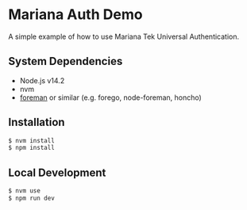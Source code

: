 # Mariana Auth Demo
A simple example of how to use Mariana Tek Universal Authentication.

## System Dependencies
- Node.js v14.2
- nvm
- [foreman](https://github.com/ddollar/foreman) or similar (e.g. forego, node-foreman, honcho)

## Installation
```bash
$ nvm install
$ npm install
```

## Local Development
```bash
$ nvm use
$ npm run dev
```